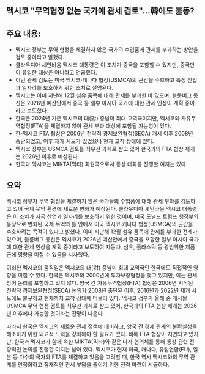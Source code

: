 ## 멕시코 "무역협정 없는 국가에 관세 검토"…韓에도 불똥?

## 주요 내용:
*   멕시코 정부는 무역 협정을 체결하지 않은 국가의 수입품에 관세를 부과하는 방안을 검토 중이라고 밝혔다.
*   클라우디아 셰인바움 멕시코 대통령은 이 조치가 중국을 포함할 수 있지만, 중국만이 유일한 대상은 아니라고 언급했다.
*   이번 관세 검토는 미국·멕시코·캐나다 협정(USMCA)의 근간을 수호하고 특정 산업과 일자리를 보호하기 위한 조치로 설명된다.
*   멕시코는 이미 지난해 12월 섬유 품목에 대해 관세를 부과한 바 있으며, 블룸버그 통신은 2026년 예산안에서 중국 등 일부 아시아 국가에 대한 관세 인상이 계획 중이라고 보도했다.
*   한국은 2024년 기준 멕시코의 대(對) 중남미 최대 교역국이지만, 멕시코와 자유무역협정(FTA)을 체결하지 않아 관세 부과 대상에 포함될 가능성이 있다.
*   한-멕시코 FTA 협상은 2006년 전략적 경제보완협정(SECA) 개시 이후 2008년 중단되었고, 이후 재개 시도가 있었으나 현재 교착 상태에 있다.
*   멕시코 정부는 USMCA 검토를 최우선 과제로 삼고 있어 한국과의 FTA 협상 재개는 2026년 이후로 예상된다.
*   한국과 멕시코는 MIKTA(믹타) 회원국으로서 통상 대화를 진행할 여지는 있다.

## 요약

멕시코 정부가 무역 협정을 체결하지 않은 국가들의 수입품에 대해 관세 부과를 검토하고 있어 국제 무역 환경에 새로운 변화가 예상된다. 클라우디아 셰인바움 멕시코 대통령은 이 조치가 자국 산업과 일자리를 보호하기 위한 것이며, 미국 도널드 트럼프 행정부의 등장으로 변화된 국제 무역의 틀 안에서 미국·멕시코·캐나다 협정(USMCA)의 근간을 수호하려는 목적이 있다고 밝혔다. 이미 지난해 12월 섬유 품목에 관세를 부과한 전례가 있으며, 블룸버그 통신은 멕시코가 2026년 예산안에서 중국을 포함한 일부 아시아 국가에 대한 관세 인상을 계획 중이라고 보도하여 자동차, 섬유, 플라스틱 등 광범위한 제품군에 영향을 미칠 수 있음을 시사했다.

이러한 멕시코의 움직임은 멕시코의 대(對) 중남미 최대 교역국인 한국에도 직접적인 영향을 미칠 수 있다. 한국은 멕시코와 2000년에 투자보장협정을 맺고 있지만, 이는 관세 방어 논리를 포함하고 있지 않다. 양국 간 자유무역협정(FTA) 협상은 2006년 시작된 전략적 경제보완협정(SECA) 논의가 2008년 중단된 이후, 2016년과 2022년 재개 시도에도 불구하고 현재까지 교착 상태에 머물러 있다. 멕시코 정부가 올해 중 개시될 USMCA 무역 협정 검토를 최우선 과제로 삼고 있어, 한국과의 FTA 협상 재개는 2026년 이후에나 가능할 것이라는 전망이 나온다.

따라서 한국은 멕시코의 새로운 관세 정책에 대비하고, 양국 간 경제 관계의 불확실성을 해소하기 위한 외교적 노력을 강화해야 할 필요가 있다. 비록 FTA 협상이 지연되고 있지만, 한국과 멕시코가 함께 속한 MIKTA(믹타)와 같은 다자 협의체를 통해 통상 관련 전향적인 논의를 진행할 여지는 남아 있다. 멕시코가 현재 미국, 캐나다, 유럽연합(EU), 일본 등 다수의 국가와 FTA를 체결하고 있음을 고려할 때, 한국 역시 멕시코와의 무역 관계를 안정화하고 잠재적인 관세 부담을 줄이기 위한 전략 마련이 시급하다.
